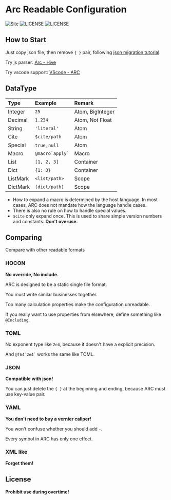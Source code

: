 Arc Readable Configuration
==========================
[![Site](https://img.shields.io/badge/ARC-v0.4-%23FF4D5B.svg?style=flat-square)](https://github.com/toml-lang/toml)
[![LICENSE](https://img.shields.io/badge/license-Anti%20996-blue.svg?style=flat-square)](https://github.com/996icu/996.ICU/blob/master/LICENSE)
[![LICENSE](https://img.shields.io/badge/license-MPL%202.0-blue.svg?style=flat-square)](https://github.com/GalAster/vscode-toml/blob/master/License.md)

## How to Start

Just copy json file, then remove `{ }` pair, following [json migration tutorial](https://github.com/Moe-Net/Arc-Language/blob/master/i18n/en/From%20JSON.md).

Try js parser: [Arc - Hive](https://github.com/GalAster/Arc-Hive)

Try vscode support: [VScode - ARC](https://github.com/GalAster/vscode-arc/tree/master)

## DataType
| Type     | Example             | Remark           |
| :------- | :------------------ | :--------------- |
| Integer  | `25`                | Atom, BigInteger |
| Decimal  | `1.234`             | Atom, Not Float  |
| String   | `'literal'`         | Atom             |
| Cite     | `$cite/path`        | Atom             |
| Special  | `true`, `null`      | Atom             |
| Macro    | `` @macro`apply` `` | Macro            |
| List     | `[1, 2, 3]`         | Container        |
| Dict     | `{1: 3}`            | Container        |
| ListMark | `<list/path>`       | Scope            |
| DictMark | `(dict/path)`       | Scope            |

- How to expand a macro is determined by the host language. In most cases, ARC does not mandate how the language handle cases.
- There is also no rule on how to handle special values.
- `$cite` only expand once. This is used to share simple version numbers and constants. **Don't overuse.**

## Comparing
Compare with other readable formats

### HOCON
**No override, No include.**

ARC is designed to be a static single file format.

You must write similar businesses together.

Too many calculation properties make the configuration unreadable.

If you really want to use properties from elsewhere, define something like `@Including`.

### TOML

No exponent type like `2e4`, because it doesn't have a explicit precision.

And `` @f64`2e4` `` works the same like TOML.

### JSON

**Compatible with json!**

You can just delete the `{ }` at the beginning and ending, because ARC must use key-value pair.

### YAML

**You don't need to buy a vernier caliper!**

You won't confuse whether you should add `-`.

Every symbol in ARC has only one effect.

### XML like

**Forget them!**

## License
**Prohibit use during overtime!**